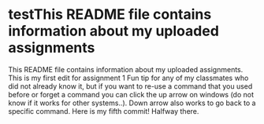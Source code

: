 # testThis README file contains information about my uploaded assignments
This README file contains information about my uploaded assignments. This is my first edit for assignment 1
Fun tip for any of my classmates who did not already know it, but if you want to re-use a command that you used before or forget a command you can click the up arrow on windows (do not know if it works for other systems..).
Down arrow also works to go back to a specific command.
Here is my fifth commit! Halfway there.
